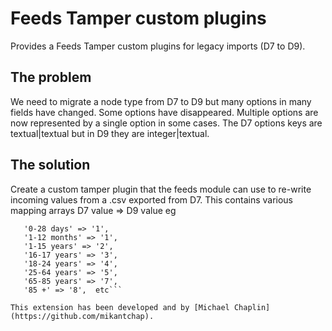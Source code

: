 # Feeds Tamper custom plugins
Provides a Feeds Tamper custom plugins for legacy imports (D7 to D9).

## The problem

We need to migrate a node type from D7 to D9 but many options in many fields have changed.
Some options have disappeared. Multiple options are now represented by a single option in some cases.
The D7 options keys are textual|textual but in D9 they are integer|textual.

## The solution

Create a custom tamper plugin that the feeds module can use to re-write incoming values from a .csv exported from D7.
This contains various mapping arrays D7 value => D9 value eg

 ```$map = array(
    '0-28 days' => '1',
    '1-12 months' => '1',
    '1-15 years' => '2',
    '16-17 years' => '3',
    '18-24 years' => '4',
    '25-64 years' => '5',
    '65-85 years' => '7',
    '85 +' => '8',  etc```

This extension has been developed and by [Michael Chaplin](https://github.com/mikantchap).
